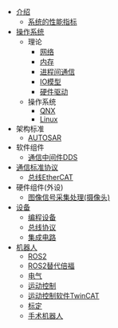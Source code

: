 * [介绍](README.md)
  * [系统的性能指标](sys/perf.md)
* [操作系统](os/SUMMARY.md)
  * 理论
    * [网络](os/net.md)
    * [内存](os/memory.md)
    * [进程间通信](https://cpp.wangyaqi.cn/#/kb/ipc/SUMMARY)
    * [IO模型](os/io.md)
    * [硬件驱动](os/driver.md)
  * 操作系统
    * [QNX](os/qnx.md)
    * [Linux](os/linux.md)
* 架构标准
  * [AUTOSAR](ca/autosar/SUMMARY.md)
* 软件组件
  * [通信中间件DDS](os/sw_component/dds.md)
* [通信标准协议](comm/SUMMARY.md)
  * [总线EtherCAT](comm/ethercat.md)
* 硬件组件(外设)
  * [图像信号采集处理(摄像头)](peri/image.md)
* [设备](hardware/SUMMARY.md)
  * [编程设备](hardware/equipment.md)
  * [总线协议](hardware/bus/SUMMARY.md)
  * [集成电路](hardware/ic.md)
* [机器人](robot/SUMMARY.md)
  * [ROS2](robot/ros/SUMMARY.md)
  * [ROS2替代倍福](robot/ros/sln.md)
  * [电气](robot/electric/SUMMARY.md)
  * [运动控制](robot/mc/SUMMARY.md)
  * [运动控制软件TwinCAT](robot/mc/twincat.md)
  * [标定](robot/mc/cali.md)
  * [手术机器人](robot/surgery.md)